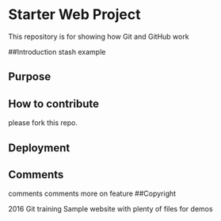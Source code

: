 # Starter Web Project 

This repository is for showing how Git and GitHub work

##Introduction
stash example
## Purpose

## How to contribute
please fork this repo.
## Deployment

## Comments
comments
comments more on feature
##Copyright

2016 Git training
Sample website with plenty of files for demos
